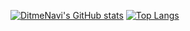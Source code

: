 [![DitmeNavi's GitHub stats](https://github-readme-stats.vercel.app/api?username=neekovn&count_private=true&show_icons=true&theme=github_dark&hide_border=true&include_all_commits=true)](https://ditmenavi.xyz)
[![Top Langs](https://github-readme-stats.vercel.app/api/top-langs/?username=neekovn&show_icons=true&theme=github_dark&hide_border=true&layout=compact)](https://ditmenavi.xyz)
